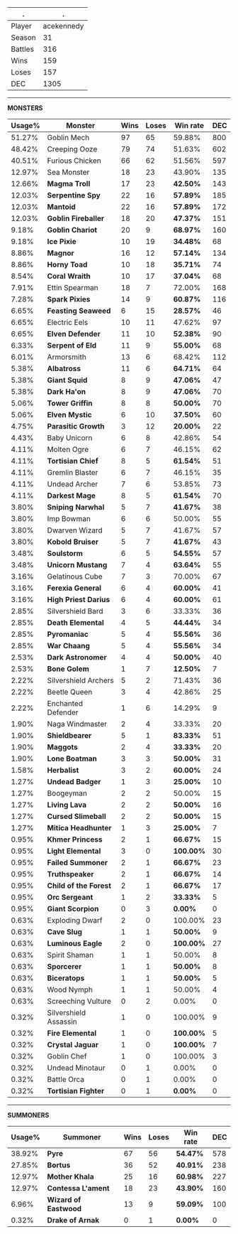 .|.
|-|-
Player|acekennedy
Season|31
Battles|316
Wins|159
Loses|157
DEC|1305

---
**MONSTERS**

Usage%|Monster|Wins|Loses|Win rate|DEC|
-|-|-|-|-|-|
51.27%|Goblin Mech|97|65|59.88%|800|
48.42%|Creeping Ooze|79|74|51.63%|602|
40.51%|Furious Chicken|66|62|51.56%|597|
12.97%|Sea Monster|18|23|43.90%|135|
12.66%|**Magma Troll**|17|23|**42.50%**|143|
12.03%|**Serpentine Spy**|22|16|**57.89%**|185|
12.03%|**Mantoid**|22|16|**57.89%**|172|
12.03%|**Goblin Fireballer**|18|20|**47.37%**|151|
9.18%|**Goblin Chariot**|20|9|**68.97%**|160|
9.18%|**Ice Pixie**|10|19|**34.48%**|68|
8.86%|**Magnor**|16|12|**57.14%**|134|
8.86%|**Horny Toad**|10|18|**35.71%**|74|
8.54%|**Coral Wraith**|10|17|**37.04%**|68|
7.91%|Ettin Spearman|18|7|72.00%|168|
7.28%|**Spark Pixies**|14|9|**60.87%**|116|
6.65%|**Feasting Seaweed**|6|15|**28.57%**|46|
6.65%|Electric Eels|10|11|47.62%|97|
6.65%|**Elven Defender**|11|10|**52.38%**|90|
6.33%|**Serpent of Eld**|11|9|**55.00%**|68|
6.01%|Armorsmith|13|6|68.42%|112|
5.38%|**Albatross**|11|6|**64.71%**|64|
5.38%|**Giant Squid**|8|9|**47.06%**|47|
5.38%|**Dark Ha'on**|8|9|**47.06%**|70|
5.06%|**Tower Griffin**|8|8|**50.00%**|70|
5.06%|**Elven Mystic**|6|10|**37.50%**|60|
4.75%|**Parasitic Growth**|3|12|**20.00%**|22|
4.43%|Baby Unicorn|6|8|42.86%|54|
4.11%|Molten Ogre|6|7|46.15%|62|
4.11%|**Tortisian Chief**|8|5|**61.54%**|51|
4.11%|Gremlin Blaster|6|7|46.15%|35|
4.11%|Undead Archer|7|6|53.85%|73|
4.11%|**Darkest Mage**|8|5|**61.54%**|70|
3.80%|**Sniping Narwhal**|5|7|**41.67%**|38|
3.80%|Imp Bowman|6|6|50.00%|55|
3.80%|Dwarven Wizard|5|7|41.67%|57|
3.80%|**Kobold Bruiser**|5|7|**41.67%**|43|
3.48%|**Soulstorm**|6|5|**54.55%**|57|
3.48%|**Unicorn Mustang**|7|4|**63.64%**|55|
3.16%|Gelatinous Cube|7|3|70.00%|67|
3.16%|**Ferexia General**|6|4|**60.00%**|41|
3.16%|**High Priest Darius**|6|4|**60.00%**|61|
2.85%|Silvershield Bard|3|6|33.33%|36|
2.85%|**Death Elemental**|4|5|**44.44%**|34|
2.85%|**Pyromaniac**|5|4|**55.56%**|36|
2.85%|**War Chaang**|5|4|**55.56%**|34|
2.53%|**Dark Astronomer**|4|4|**50.00%**|40|
2.53%|**Bone Golem**|1|7|**12.50%**|7|
2.22%|Silvershield Archers|5|2|71.43%|36|
2.22%|Beetle Queen|3|4|42.86%|25|
2.22%|Enchanted Defender|1|6|14.29%|9|
1.90%|Naga Windmaster|2|4|33.33%|20|
1.90%|**Shieldbearer**|5|1|**83.33%**|51|
1.90%|**Maggots**|2|4|**33.33%**|20|
1.90%|**Lone Boatman**|3|3|**50.00%**|31|
1.58%|**Herbalist**|3|2|**60.00%**|24|
1.27%|**Undead Badger**|1|3|**25.00%**|10|
1.27%|Boogeyman|2|2|50.00%|15|
1.27%|**Living Lava**|2|2|**50.00%**|16|
1.27%|**Cursed Slimeball**|2|2|**50.00%**|15|
1.27%|**Mitica Headhunter**|1|3|**25.00%**|7|
0.95%|**Khmer Princess**|2|1|**66.67%**|15|
0.95%|**Light Elemental**|3|0|**100.00%**|30|
0.95%|**Failed Summoner**|2|1|**66.67%**|23|
0.95%|**Truthspeaker**|2|1|**66.67%**|14|
0.95%|**Child of the Forest**|2|1|**66.67%**|17|
0.95%|**Orc Sergeant**|1|2|**33.33%**|5|
0.95%|**Giant Scorpion**|0|3|**0.00%**|0|
0.63%|Exploding Dwarf|2|0|100.00%|23|
0.63%|**Cave Slug**|1|1|**50.00%**|9|
0.63%|**Luminous Eagle**|2|0|**100.00%**|27|
0.63%|Spirit Shaman|1|1|50.00%|8|
0.63%|**Sporcerer**|1|1|**50.00%**|8|
0.63%|**Biceratops**|1|1|**50.00%**|5|
0.63%|Wood Nymph|1|1|50.00%|4|
0.63%|Screeching Vulture|0|2|0.00%|0|
0.32%|Silvershield Assassin|1|0|100.00%|9|
0.32%|**Fire Elemental**|1|0|**100.00%**|5|
0.32%|**Crystal Jaguar**|1|0|**100.00%**|7|
0.32%|Goblin Chef|1|0|100.00%|3|
0.32%|Undead Minotaur|0|1|0.00%|0|
0.32%|Battle Orca|0|1|0.00%|0|
0.32%|**Tortisian Fighter**|0|1|**0.00%**|0|

---
**SUMMONERS**

Usage%|Summoner|Wins|Loses|Win rate|DEC|
-|-|-|-|-|-|
38.92%|**Pyre**|67|56|**54.47%**|578|
27.85%|**Bortus**|36|52|**40.91%**|238|
12.97%|**Mother Khala**|25|16|**60.98%**|227|
12.97%|**Contessa L'ament**|18|23|**43.90%**|160|
6.96%|**Wizard of Eastwood**|13|9|**59.09%**|100|
0.32%|**Drake of Arnak**|0|1|**0.00%**|0|
